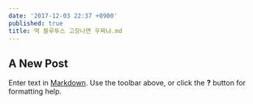 ```yaml
---
date: '2017-12-03 22:37 +0900'
published: true
title: 맥 블루투스 고장나면 우짜냐.md
---
```

## A New Post

Enter text in [Markdown](http://daringfireball.net/projects/markdown/). Use the toolbar above, or click the **?** button for formatting help.
